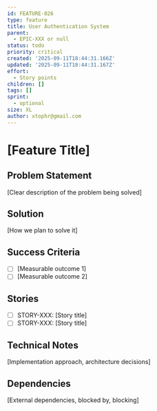 ```yaml
---
id: FEATURE-026
type: feature
title: User Authentication System
parent:
  - EPIC-XXX or null
status: todo
priority: critical
created: '2025-09-11T18:44:31.166Z'
updated: '2025-09-11T18:44:31.167Z'
effort:
  - Story points
children: []
tags: []
sprint:
  - optional
size: XL
author: xtophr@gmail.com
---
```


# [Feature Title]

## Problem Statement
[Clear description of the problem being solved]

## Solution
[How we plan to solve it]

## Success Criteria
- [ ] [Measurable outcome 1]
- [ ] [Measurable outcome 2]

## Stories
- [ ] STORY-XXX: [Story title]
- [ ] STORY-XXX: [Story title]

## Technical Notes
[Implementation approach, architecture decisions]

## Dependencies
[External dependencies, blocked by, blocking]
